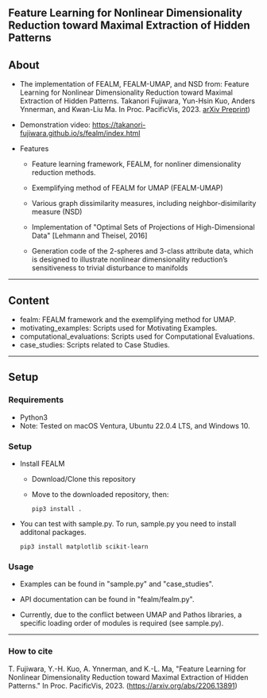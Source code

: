 ## Feature Learning for Nonlinear Dimensionality Reduction toward Maximal Extraction of Hidden Patterns

About
-----
* The implementation of FEALM, FEALM-UMAP, and NSD from: Feature Learning for Nonlinear Dimensionality Reduction toward Maximal Extraction of Hidden Patterns. Takanori Fujiwara, Yun-Hsin Kuo, Anders Ynnerman, and Kwan-Liu Ma. In Proc. PacificVis, 2023. [arXiv Preprint](https://arxiv.org/abs/2206.13891))

* Demonstration video: https://takanori-fujiwara.github.io/s/fealm/index.html

* Features
  * Feature learning framework, FEALM, for nonliner dimensionality reduction methods. 
  
  * Exemplifying method of FEALM for UMAP (FEALM-UMAP)

  * Various graph dissimilarity measures, including neighbor-disimilarity measure (NSD)

  * Implementation of "Optimal Sets of Projections of High-Dimensional Data" [Lehmann and Theisel, 2016]

  * Generation code of the 2-spheres and 3-class attribute data, which is designed to illustrate nonlinear dimensionality reduction’s sensitiveness to trivial disturbance to manifolds

******

Content
-----
* fealm: FEALM framework and the exemplifying method for UMAP.
* motivating_examples: Scripts used for Motivating Examples.
* computational_evaluations: Scripts used for Computational Evaluations.
* case_studies: Scripts related to Case Studies.

******

Setup
-----

### Requirements
* Python3
* Note: Tested on macOS Ventura, Ubuntu 22.0.4 LTS, and Windows 10.

### Setup
* Install FEALM

  * Download/Clone this repository

  * Move to the downloaded repository, then:

    `pip3 install .`

* You can test with sample.py. To run, sample.py you need to install additonal packages.

    `pip3 install matplotlib scikit-learn`

### Usage
* Examples can be found in "sample.py" and "case_studies".
* API documentation can be found in "fealm/fealm.py".

* Currently, due to the conflict between UMAP and Pathos libraries, a specific loading order of modules is required (see sample.py).

******

### How to cite
T. Fujiwara, Y.-H. Kuo, A. Ynnerman, and K.-L. Ma, "Feature Learning for Nonlinear Dimensionality Reduction toward Maximal Extraction of Hidden Patterns." In Proc. PacificVis, 2023.
(https://arxiv.org/abs/2206.13891)
